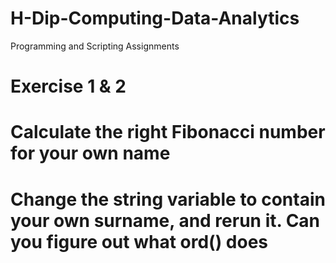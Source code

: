 # H-Dip-Computing-Data-Analytics
Programming and Scripting Assignments
# Exercise 1 & 2
# Calculate the right Fibonacci number for your own name
# Change the string variable to contain your own surname, and rerun it. Can you figure out what ord() does
